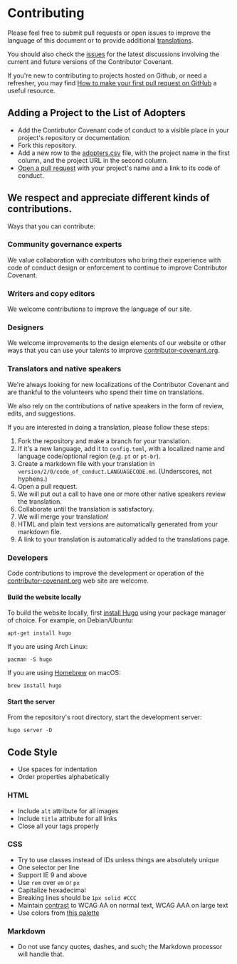 # Contributing

Please feel free to submit pull requests or open issues to improve the language of this document
or to provide additional [translations](https://www.contributor-covenant.org/translations).

You should also check the [issues](https://github.com/EthicalSource/contributor_covenant/issues)
for the latest discussions involving the current and future versions of the Contributor Covenant.

If you're new to contributing to projects hosted on Github, or need a refresher,
you may find [How to make your first pull request on GitHub](https://www.freecodecamp.org/news/how-to-make-your-first-pull-request-on-github-3/)
a useful resource.

## Adding a Project to the List of Adopters

* Add the Contirbutor Covenant code of conduct to a visible place in your 
  project's repository or documentation.
* Fork this repository.
* Add a new row to the [adopters.csv](static/adopters.csv) file,
  with the project name in the first column, and the project URL in the second column.
* [Open a pull request](https://github.com/klaude/contributor_covenant/pulls/new?template=adoption.md) 
  with your project's name and a link to its code of conduct.

## We respect and appreciate different kinds of contributions.
Ways that you can contribute:

### Community governance experts
We value collaboration with contributors who bring their experience with code of
conduct design or enforcement to continue to improve Contributor Covenant.

### Writers and copy editors
We welcome contributions to improve the language of our site.

### Designers
We welcome improvements to the design elements of our website or other ways that
you can use your talents to improve [contributor-covenant.org](https://contributor-covenant.org).

### Translators and native speakers
We're always looking for new localizations of the Contributor Covenant and are
thankful to the volunteers who spend their time on translations.

We also rely on the contributions of native speakers in the form of review,
edits, and suggestions.

If you are interested in doing a translation, please follow these steps:

1. Fork the repository and make a branch for your translation.
1. If it's a new language, add it to `config.toml`,
  with a localized name and language code/optional region (e.g. `pt` or `pt-br`).
1. Create a markdown file with your translation in `version/2/0/code_of_conduct.LANGUAGECODE.md`. (Underscores, not hyphens.)
1. Open a pull request.
1. We will put out a call to have one or more other native speakers review the translation.
1. Collaborate until the translation is satisfactory.
1. We will merge your translation!
1. HTML and plain text versions are automatically generated from your markdown file.
1. A link to your translation is automatically added to the translations page.

### Developers
Code contributions to improve the development or operation of the [contributor-covenant.org](https://contributor-covenant.org)
web site are welcome.

#### Build the website locally
To build the website locally, first [install Hugo](https://gohugo.io/getting-started/installing)
using your package manager of choice.
For example, on Debian/Ubuntu:
```
apt-get install hugo
```

If you are using Arch Linux:
```
pacman -S hugo
```

If you are using [Homebrew](https://brew.sh) on macOS:
```
brew install hugo
```

#### Start the server
From the repository's root directory, start the development server:
```
hugo server -D
```

## Code Style
- Use spaces for indentation
- Order properties alphabetically

### HTML
- Include `alt` attribute for all images
- Include `title` attribute for all links
- Close all your tags properly

### CSS
- Try to use classes instead of IDs unless things are absolutely unique
- One selector per line
- Support IE 9 and above
- Use `rem` over `em` or `px`
- Capitalize hexadecimal
- Breaking lines should be `1px solid #CCC`
- Maintain [contrast](https://webaim.org/resources/contrastchecker/) to WCAG AA on normal text, WCAG AAA on large text
- Use colors from [this palette](https://color.adobe.com/Royal-Purples-color-theme-7468845/edit/?copy=true&base=2&rule=Custom&selected=4&name=Copy%20of%20Royal%20Purples&mode=rgb&rgbvalues=0.2980392156862745,0.06666666666666667,0.3803921568627451,0.8,0.14901960784313725,0.1411764705882353,0.403921568627451,0,0.6784313725490196,0.5372549019607843,0.12156862745098039,0.6784313725490196,1,0.7137254901960784,0.08627450980392157&swatchOrder=0,1,2,3,4)

### Markdown
- Do not use fancy quotes, dashes, and such; the Markdown processor will handle that.
